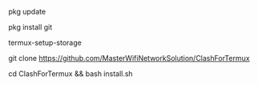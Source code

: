 pkg update

pkg install git

termux-setup-storage

git clone https://github.com/MasterWifiNetworkSolution/ClashForTermux

cd ClashForTermux && bash install.sh
